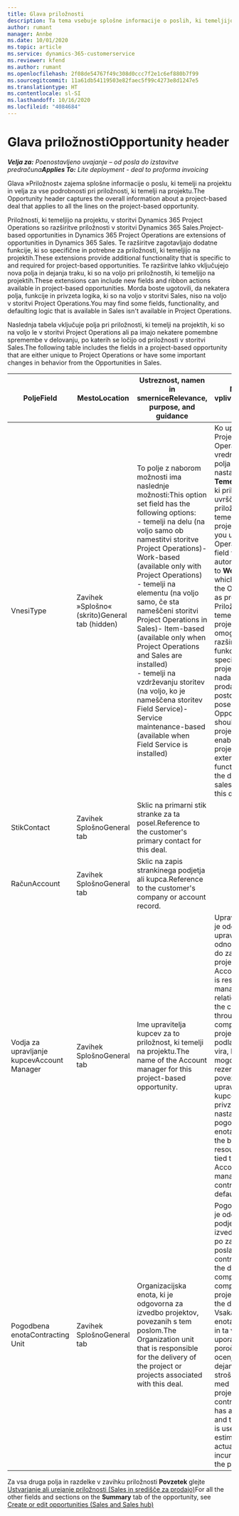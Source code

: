```yaml
---
title: Glava priložnosti
description: Ta tema vsebuje splošne informacije o poslih, ki temeljijo na projektih, in podrobnostih priložnosti, ki temeljijo na projektih.
author: rumant
manager: Annbe
ms.date: 10/01/2020
ms.topic: article
ms.service: dynamics-365-customerservice
ms.reviewer: kfend
ms.author: rumant
ms.openlocfilehash: 2f08de54767f49c308d0ccc7f2e1c6ef880b7f99
ms.sourcegitcommit: 11a61db54119503e82faec5f99c4273e8d1247e5
ms.translationtype: HT
ms.contentlocale: sl-SI
ms.lasthandoff: 10/16/2020
ms.locfileid: "4084684"
---
```

# <a name="opportunity-header"></a><span data-ttu-id="c9c59-103">Glava priložnosti</span><span class="sxs-lookup"><span data-stu-id="c9c59-103">Opportunity header</span></span>

<span data-ttu-id="c9c59-104">_**Velja za:** Poenostavljeno uvajanje – od posla do izstavitve predračuna_</span><span class="sxs-lookup"><span data-stu-id="c9c59-104">_**Applies To:** Lite deployment - deal to proforma invoicing_</span></span>

<span data-ttu-id="c9c59-105">Glava »Priložnost« zajema splošne informacije o poslu, ki temelji na projektu in velja za vse podrobnosti pri priložnosti, ki temelji na projektu.</span><span class="sxs-lookup"><span data-stu-id="c9c59-105">The Opportunity header captures the overall information about a project-based deal that applies to all the lines on the project-based opportunity.</span></span>

<span data-ttu-id="c9c59-106">Priložnosti, ki temeljijo na projektu, v storitvi Dynamics 365 Project Operations so razširitve priložnosti v storitvi Dynamics 365 Sales.</span><span class="sxs-lookup"><span data-stu-id="c9c59-106">Project-based opportunities in Dynamics 365 Project Operations are extensions of opportunities in Dynamics 365 Sales.</span></span> <span data-ttu-id="c9c59-107">Te razširitve zagotavljajo dodatne funkcije, ki so specifične in potrebne za priložnosti, ki temeljijo na projektih.</span><span class="sxs-lookup"><span data-stu-id="c9c59-107">These extensions provide additional functionality that is specific to and required for project-based opportunities.</span></span> <span data-ttu-id="c9c59-108">Te razširitve lahko vključujejo nova polja in dejanja traku, ki so na voljo pri priložnostih, ki temeljijo na projektih.</span><span class="sxs-lookup"><span data-stu-id="c9c59-108">These extensions can include new fields and ribbon actions available in project-based opportunities.</span></span> <span data-ttu-id="c9c59-109">Morda boste ugotovili, da nekatera polja, funkcije in privzeta logika, ki so na voljo v storitvi Sales, niso na voljo v storitvi Project Operations.</span><span class="sxs-lookup"><span data-stu-id="c9c59-109">You may find some fields, functionality, and defaulting logic that is available in Sales isn't available in Project Operations.</span></span>

<span data-ttu-id="c9c59-110">Naslednja tabela vključuje polja pri priložnosti, ki temelji na projektih, ki so na voljo le v storitvi Project Operations ali pa imajo nekatere pomembne spremembe v delovanju, po katerih se ločijo od priložnosti v storitvi Sales.</span><span class="sxs-lookup"><span data-stu-id="c9c59-110">The following table includes the fields in a project-based opportunity that are either unique to Project Operations or have some important changes in behavior from the Opportunities in Sales.</span></span>

| <span data-ttu-id="c9c59-111">**Polje**</span><span class="sxs-lookup"><span data-stu-id="c9c59-111">**Field**</span></span> | <span data-ttu-id="c9c59-112">**Mesto**</span><span class="sxs-lookup"><span data-stu-id="c9c59-112">**Location**</span></span> | <span data-ttu-id="c9c59-113">**Ustreznost, namen in smernice**</span><span class="sxs-lookup"><span data-stu-id="c9c59-113">**Relevance, purpose, and guidance**</span></span> | <span data-ttu-id="c9c59-114">**Nadaljnji vpliv**</span><span class="sxs-lookup"><span data-stu-id="c9c59-114">**Downstream impact**</span></span> |
| --- | --- | --- | --- |
| <span data-ttu-id="c9c59-115">Vnesi</span><span class="sxs-lookup"><span data-stu-id="c9c59-115">Type</span></span> | <span data-ttu-id="c9c59-116">Zavihek »Splošno« (skrito)</span><span class="sxs-lookup"><span data-stu-id="c9c59-116">General tab (hidden)</span></span> | <span data-ttu-id="c9c59-117">To polje z naborom možnosti ima naslednje možnosti:</span><span class="sxs-lookup"><span data-stu-id="c9c59-117">This option set field has the following options:</span></span></br><span data-ttu-id="c9c59-118">- temelji na delu (na voljo samo ob namestitvi storitve Project Operations)</span><span class="sxs-lookup"><span data-stu-id="c9c59-118">- Work-based (available only with Project Operations)</span></span></br><span data-ttu-id="c9c59-119">- temelji na elementu (na voljo samo, če sta nameščeni storitvi Project Operations in Sales)</span><span class="sxs-lookup"><span data-stu-id="c9c59-119">- Item-based (available only when Project Operations and Sales are installed)</span></span></br><span data-ttu-id="c9c59-120">- temelji na vzdrževanju storitev (na voljo, ko je nameščena storitev Field Service)</span><span class="sxs-lookup"><span data-stu-id="c9c59-120">- Service maintenance-based (available when Field Service is installed)</span></span> | <span data-ttu-id="c9c59-121">Ko uporabljate Project Operations, je vrednost tega polja samodejno nastavljena na **Temelji na delu** , ki priložnost uvršča med priložnosti, ki temeljijo na projektih.</span><span class="sxs-lookup"><span data-stu-id="c9c59-121">When you use Project Operations, this field value is automatically set to **Work-based** which classifies the Opportunity as project-based.</span></span> <span data-ttu-id="c9c59-122">Priložnost mora temeljiti na projektu, da lahko omogoča vse razširitve in funkcije, specifične za projekt, v nadaljnjem prodajnem postopku za ta posel.</span><span class="sxs-lookup"><span data-stu-id="c9c59-122">An Opportunity should be project-based to enable all project-specific extensions and functionality in the downstream sales process for this deal.</span></span> |
| <span data-ttu-id="c9c59-123">Stik</span><span class="sxs-lookup"><span data-stu-id="c9c59-123">Contact</span></span> | <span data-ttu-id="c9c59-124">Zavihek Splošno</span><span class="sxs-lookup"><span data-stu-id="c9c59-124">General tab</span></span> | <span data-ttu-id="c9c59-125">Sklic na primarni stik stranke za ta posel.</span><span class="sxs-lookup"><span data-stu-id="c9c59-125">Reference to the customer's primary contact for this deal.</span></span> | |
| <span data-ttu-id="c9c59-126">Račun</span><span class="sxs-lookup"><span data-stu-id="c9c59-126">Account</span></span> | <span data-ttu-id="c9c59-127">Zavihek Splošno</span><span class="sxs-lookup"><span data-stu-id="c9c59-127">General tab</span></span> | <span data-ttu-id="c9c59-128">Sklic na zapis strankinega podjetja ali kupca.</span><span class="sxs-lookup"><span data-stu-id="c9c59-128">Reference to the customer's company or account record.</span></span> | |
| <span data-ttu-id="c9c59-129">Vodja za upravljanje kupcev</span><span class="sxs-lookup"><span data-stu-id="c9c59-129">Account Manager</span></span> | <span data-ttu-id="c9c59-130">Zavihek Splošno</span><span class="sxs-lookup"><span data-stu-id="c9c59-130">General tab</span></span> | <span data-ttu-id="c9c59-131">Ime upravitelja kupcev za to priložnost, ki temelji na projektu.</span><span class="sxs-lookup"><span data-stu-id="c9c59-131">The name of the Account manager for this project-based opportunity.</span></span> | <span data-ttu-id="c9c59-132">Upravitelj kupcev je odgovoren za upravljanje odnosa s stranko do zaključka tega projekta.</span><span class="sxs-lookup"><span data-stu-id="c9c59-132">The Account manager is responsible for managing the relationship with the customer through the completion of this project.</span></span> <span data-ttu-id="c9c59-133">Na podlagi zapisa vira, ki ga je mogoče rezervirati in je povezan z upraviteljem kupcev, je privzeto nastavljena pogodbena enota.</span><span class="sxs-lookup"><span data-stu-id="c9c59-133">Based on the bookable resource record tied to the Account manager, the contracting unit is defaulted.</span></span> |
| <span data-ttu-id="c9c59-134">Pogodbena enota</span><span class="sxs-lookup"><span data-stu-id="c9c59-134">Contracting Unit</span></span> | <span data-ttu-id="c9c59-135">Zavihek Splošno</span><span class="sxs-lookup"><span data-stu-id="c9c59-135">General tab</span></span> | <span data-ttu-id="c9c59-136">Organizacijska enota, ki je odgovorna za izvedbo projektov, povezanih s tem poslom.</span><span class="sxs-lookup"><span data-stu-id="c9c59-136">The Organization unit that is responsible for the delivery of the project or projects associated with this deal.</span></span> | <span data-ttu-id="c9c59-137">Pogodbena enota je oddelek podjetja, ki bo izvedel projekte po zaključku posla.</span><span class="sxs-lookup"><span data-stu-id="c9c59-137">The contracting unit is the division of the company that will complete the project(s) after the deal is closed.</span></span> <span data-ttu-id="c9c59-138">Vsaka pogodbena enota ima valuto in ta valuta se uporablja za poročanje o ocenjenih in dejanskih stroških, nastalih med projektom.</span><span class="sxs-lookup"><span data-stu-id="c9c59-138">Every contracting unit has a currency, and this currency is used to report estimated and actual costs incurred during the project.</span></span> |

<span data-ttu-id="c9c59-139">Za vsa druga polja in razdelke v zavihku priložnosti **Povzetek** glejte [Ustvarjanje ali urejanje priložnosti (Sales in središče za prodajo)](https://docs.microsoft.com/dynamics365/sales-enterprise/create-edit-opportunity-sales)</span><span class="sxs-lookup"><span data-stu-id="c9c59-139">For all the other fields and sections on the **Summary** tab of the opportunity, see [Create or edit opportunities (Sales and Sales hub)](https://docs.microsoft.com/dynamics365/sales-enterprise/create-edit-opportunity-sales)</span></span>
